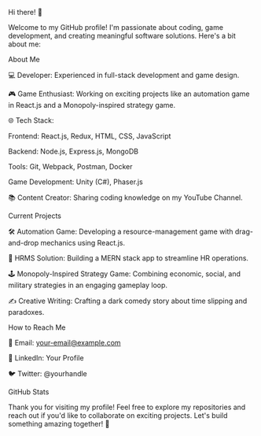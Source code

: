 Hi there! 👋

Welcome to my GitHub profile! I'm passionate about coding, game development, and creating meaningful software solutions. Here's a bit about me:

About Me

💻 Developer: Experienced in full-stack development and game design.

🎮 Game Enthusiast: Working on exciting projects like an automation game in React.js and a Monopoly-inspired strategy game.

🌐 Tech Stack:

Frontend: React.js, Redux, HTML, CSS, JavaScript

Backend: Node.js, Express.js, MongoDB

Tools: Git, Webpack, Postman, Docker

Game Development: Unity (C#), Phaser.js

📚 Content Creator: Sharing coding knowledge on my YouTube Channel.

Current Projects

🛠 Automation Game: Developing a resource-management game with drag-and-drop mechanics using React.js.

💼 HRMS Solution: Building a MERN stack app to streamline HR operations.

🕹 Monopoly-Inspired Strategy Game: Combining economic, social, and military strategies in an engaging gameplay loop.

✍️ Creative Writing: Crafting a dark comedy story about time slipping and paradoxes.

How to Reach Me

📧 Email: your-email@example.com

💼 LinkedIn: Your Profile

🐦 Twitter: @yourhandle

GitHub Stats





Thank you for visiting my profile! Feel free to explore my repositories and reach out if you'd like to collaborate on exciting projects. Let's build something amazing together! 🚀
